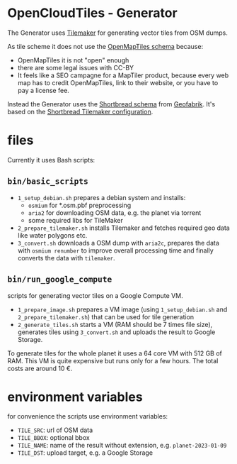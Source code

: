 # OpenCloudTiles - Generator

The Generator uses [Tilemaker](https://github.com/systemed/tilemaker) for generating vector tiles from OSM dumps.

As tile scheme it does not use the [OpenMapTiles schema](https://openmaptiles.org/schema/) because:
- OpenMapTiles it is not "open" enough
- there are some legal issues with CC-BY
- It feels like a SEO campagne for a MapTiler product, because every web map has to credit OpenMapTiles, link to their website, or you have to pay a license fee.

Instead the Generator uses the [Shortbread schema](https://shortbread.geofabrik.de/schema/) from [Geofabrik](https://www.geofabrik.de). It's based on the [Shortbread Tilemaker configuration](https://github.com/geofabrik/shortbread-tilemaker/).

# files

Currently it uses Bash scripts:

## `bin/basic_scripts`

- `1_setup_debian.sh` prepares a debian system and installs:
  - `osmium` for *.osm.pbf preprocessing
  - `aria2` for downloading OSM data, e.g. the planet via torrent
  - some required libs for TileMaker
- `2_prepare_tilemaker.sh` installs Tilemaker and fetches required geo data like water polygons etc.
- `3_convert.sh` downloads a OSM dump with `aria2c`, prepares the data with `osmium renumber` to improve overall processing time and finally converts the data with `tilemaker`.

## `bin/run_google_compute`

scripts for generating vector tiles on a Google Compute VM.

- `1_prepare_image.sh` prepares a VM image (using `1_setup_debian.sh` and `2_prepare_tilemaker.sh`) that can be used for tile generation
- `2_generate_tiles.sh` starts a VM (RAM should be 7 times file size), generates tiles using `3_convert.sh` and uploads the result to Google Storage.

To generate tiles for the whole planet it uses a 64 core VM with 512 GB of RAM. This VM is quite expensive but runs only for a few hours. The total costs are around 10 €.

# environment variables

for convenience the scripts use environment variables:

- `TILE_SRC`: url of OSM data
- `TILE_BBOX`: optional bbox
- `TILE_NAME`: name of the result without extension, e.g. `planet-2023-01-09`
- `TILE_DST`: upload target, e.g. a Google Storage


